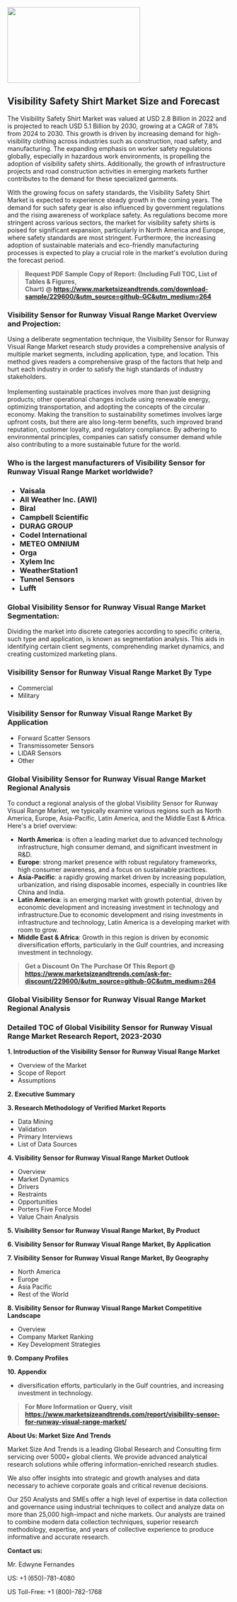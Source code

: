 <p><img class="alignnone size-medium wp-image-20088" src="https://ffe5etoiles.com/wp-content/uploads/2024/12/MST1-300x171.png" alt="" width="300" height="171" /></p><h2>Visibility Safety Shirt Market Size and Forecast</h2><p>The Visibility Safety Shirt Market was valued at USD 2.8 Billion in 2022 and is projected to reach USD 5.1 Billion by 2030, growing at a CAGR of 7.8% from 2024 to 2030. This growth is driven by increasing demand for high-visibility clothing across industries such as construction, road safety, and manufacturing. The expanding emphasis on worker safety regulations globally, especially in hazardous work environments, is propelling the adoption of visibility safety shirts. Additionally, the growth of infrastructure projects and road construction activities in emerging markets further contributes to the demand for these specialized garments.</p><p>With the growing focus on safety standards, the Visibility Safety Shirt Market is expected to experience steady growth in the coming years. The demand for such safety gear is also influenced by government regulations and the rising awareness of workplace safety. As regulations become more stringent across various sectors, the market for visibility safety shirts is poised for significant expansion, particularly in North America and Europe, where safety standards are most stringent. Furthermore, the increasing adoption of sustainable materials and eco-friendly manufacturing processes is expected to play a crucial role in the market's evolution during the forecast period.</p></p><blockquote id="" class=""><strong>Request PDF Sample Copy of Report: (Including Full TOC, List of Tables &amp; Figures, Chart)&nbsp;@&nbsp;<strong><a href="https://www.marketsizeandtrends.com/download-sample/229600/&utm_source=github-GC&utm_medium=264" target="_blank">https://www.marketsizeandtrends.com/download-sample/229600/&utm_source=github-GC&utm_medium=264</a></strong></strong></blockquote><h3 id="" class="">Visibility Sensor for Runway Visual Range Market&nbsp;Overview and Projection:</h3><p id="" class="">Using a deliberate segmentation technique, the Visibility Sensor for Runway Visual Range Market research study provides a comprehensive analysis of multiple market segments, including application, type, and location. This method gives readers a comprehensive grasp of the factors that help and hurt each industry in order to satisfy the high standards of industry stakeholders. <br /> <br />Implementing sustainable practices involves more than just designing products; other operational changes include using renewable energy, optimizing transportation, and adopting the concepts of the circular economy. Making the transition to sustainability sometimes involves large upfront costs, but there are also long-term benefits, such improved brand reputation, customer loyalty, and regulatory compliance. By adhering to environmental principles, companies can satisfy consumer demand while also contributing to a more sustainable future for the world.</p><h3 id="" class="">Who is the largest manufacturers of&nbsp;Visibility Sensor for Runway Visual Range Market worldwide?</h3><h3 class=""><p><ul><li>Vaisala </li><li> All Weather Inc. (AWI) </li><li> Biral </li><li> Campbell Scientific </li><li> DURAG GROUP </li><li> Codel International </li><li> METEO OMNIUM </li><li> Orga </li><li> Xylem Inc </li><li> WeatherStation1 </li><li> Tunnel Sensors </li><li> Lufft</li></ul></p></h3><h3 id="" class="">Global&nbsp;Visibility Sensor for Runway Visual Range Market Segmentation:</h3><p id="" class="">Dividing the market into discrete categories according to specific criteria, such type and application, is known as segmentation analysis. This aids in identifying certain client segments, comprehending market dynamics, and creating customized marketing plans.</p><h3 id="" class="">Visibility Sensor for Runway Visual Range Market&nbsp;By Type</h3><p><p><ul><li>Commercial</li><li> Military</p></li></ul></p></p><h3 id="" class="">Visibility Sensor for Runway Visual Range Market&nbsp;By Application</h3><p class=""><p><ul><li>Forward Scatter Sensors</li><li> Transmissometer Sensors</li><li> LIDAR Sensors</li><li> Other</li></ul></p></p><h3 id="" class="">Global Visibility Sensor for Runway Visual Range Market Regional Analysis</h3><p id="" class="">To conduct a regional analysis of the global Visibility Sensor for Runway Visual Range Market, we typically examine various regions such as North America, Europe, Asia-Pacific, Latin America, and the Middle East &amp; Africa. Here's a brief overview:</p><ul><li><strong>North America</strong>: is often a leading market due to advanced technology infrastructure, high consumer demand, and significant investment in R&amp;D.</li><li><strong>Europe</strong>: strong market presence with robust regulatory frameworks, high consumer awareness, and a focus on sustainable practices.</li><li><strong>Asia-Pacific</strong>: a rapidly growing market driven by increasing population, urbanization, and rising disposable incomes, especially in countries like China and India.</li><li><strong>Latin America</strong>: is an emerging market with growth potential, driven by economic development and increasing investment in technology and infrastructure.Due to economic development and rising investments in infrastructure and technology, Latin America is a developing market with room to grow.</li><li><strong>Middle East &amp; Africa</strong>: Growth in this region is driven by economic diversification efforts, particularly in the Gulf countries, and increasing investment in technology.</li></ul><blockquote id="" class=""><strong>Get a Discount On The Purchase Of This Report @ <strong><a href="https://www.marketsizeandtrends.com/ask-for-discount/229600/&utm_source=github-GC&utm_medium=264" target="_blank">https://www.marketsizeandtrends.com/ask-for-discount/229600/&utm_source=github-GC&utm_medium=264</a></strong></strong></blockquote><h3 id="" class="">Global Visibility Sensor for Runway Visual Range Market Regional Analysis</h3><h3 id="" class="">Detailed TOC of Global Visibility Sensor for Runway Visual Range Market Research Report, 2023-2030</h3><p id="" class=""><strong>1. Introduction of the Visibility Sensor for Runway Visual Range Market</strong></p><ul><li>Overview of the Market</li><li>Scope of Report</li><li>Assumptions</li></ul><p id="" class=""><strong>2. Executive Summary</strong></p><p id="" class=""><strong>3. Research Methodology of Verified Market Reports</strong></p><ul><li>Data Mining</li><li>Validation</li><li>Primary Interviews</li><li>List of Data Sources</li></ul><p id="" class=""><strong>4. Visibility Sensor for Runway Visual Range Market Outlook</strong></p><ul><li>Overview</li><li>Market Dynamics</li><li>Drivers</li><li>Restraints</li><li>Opportunities</li><li>Porters Five Force Model</li><li>Value Chain Analysis</li></ul><p id="" class=""><strong>5. Visibility Sensor for Runway Visual Range Market, By Product</strong></p><p id="" class=""><strong>6. Visibility Sensor for Runway Visual Range Market, By Application</strong></p><p id="" class=""><strong>7. Visibility Sensor for Runway Visual Range Market, By Geography</strong></p><ul><li>North America</li><li>Europe</li><li>Asia Pacific</li><li>Rest of the World</li></ul><p id="" class=""><strong>8. Visibility Sensor for Runway Visual Range Market Competitive Landscape</strong></p><ul><li>Overview</li><li>Company Market Ranking</li><li>Key Development Strategies</li></ul><p id="" class=""><strong>9. Company Profiles</strong></p><p id="" class=""><strong>10. Appendix</strong></p><ul><li>diversification efforts, particularly in the Gulf countries, and increasing investment in technology.</li></ul><blockquote id="" class=""><strong>For More Information or Query, visit <strong><strong><a href="https://www.marketsizeandtrends.com/report/visibility-sensor-for-runway-visual-range-market/" target="_blank">https://www.marketsizeandtrends.com/report/visibility-sensor-for-runway-visual-range-market/</a></strong></strong></strong></blockquote><p id="" class=""><strong>About Us: Market Size And Trends</strong></p><p id="" class="">Market Size And Trends is a leading Global Research and Consulting firm servicing over 5000+ global clients. We provide advanced analytical research solutions while offering information-enriched research studies.</p><p id="" class="">We also offer insights into strategic and growth analyses and data necessary to achieve corporate goals and critical revenue decisions.</p><p id="" class="">Our 250 Analysts and SMEs offer a high level of expertise in data collection and governance using industrial techniques to collect and analyze data on more than 25,000 high-impact and niche markets. Our analysts are trained to combine modern data collection techniques, superior research methodology, expertise, and years of collective experience to produce informative and accurate research.</p><p id="" class=""><strong>Contact us:</strong></p><p id="" class="">Mr. Edwyne Fernandes</p><p id="" class="">US: +1 (650)-781-4080</p><p id="" class="">US Toll-Free: +1 (800)-782-1768</p>
